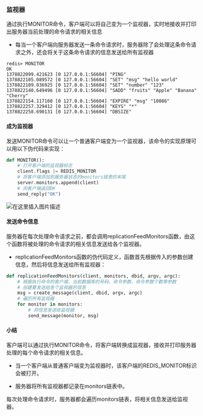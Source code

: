 ### 监视器

通过执行MONITOR命令，客户端可以将自己变为一个监视器，实时地接收并打印出服务器当前处理的命令请求的相关信息

* 每当一个客户端向服务器发送一条命令请求时，服务器除了会处理这条命令请求之外，还会将关于这条命令请求的信息发送给所有监视器

```
redis> MONITOR
OK
1378822099.421623 [0 127.0.0.1:56604] "PING"
1378822105.089572 [0 127.0.0.1:56604] "SET" "msg" "hello world"
1378822109.036925 [0 127.0.0.1:56604] "SET" "number" "123"
1378822140.649496 [0 127.0.0.1:56604] "SADD" "fruits" "Apple" "Banana" "Cherry"
1378822154.117160 [0 127.0.0.1:56604] "EXPIRE" "msg" "10086"
1378822257.329412 [0 127.0.0.1:56604] "KEYS" "*"
1378822258.690131 [0 127.0.0.1:56604] "DBSIZE"
```



#### 成为监视器

发送MONITOR命令可以让一个普通客户端变为一个监视器，该命令的实现原理可以用以下伪代码来实现：

```python
def MONITOR():
    # 打开客户端的监视器标志
    client.flags |= REDIS_MONITOR
    # 将客户端添加到服务器状态的monitors链表的末尾
    server.monitors.append(client)
    # 向客户端返回OK
    send_reply("OK")
```

![在这里插入图片描述](https://img-blog.csdnimg.cn/20201110102010558.png#pic_center)




#### 发送命令信息

服务器在每次处理命令请求之前，都会调用replicationFeedMonitors函数，由这个函数将被处理的命令请求的相关信息发送给各个监视器。

* replicationFeedMonitors函数的伪代码定义，函数首先根据传入的参数创建信息，然后将信息发送给所有监视器：

```python
def replicationFeedMonitors(client, monitors, dbid, argv, argc):
    # 根据执行命令的客户端、当前数据库的号码、命令参数、命令参数个数等参数
    # 创建要发送给各个监视器的信息
    msg = create_message(client, dbid, argv, argc)
    # 遍历所有监视器
    for monitor in monitors:
        # 将信息发送给监视器
        send_message(monitor, msg)
```



#### 小结

客户端可以通过执行MONITOR命令，将客户端转换成监视器，接收并打印服务器处理的每个命令请求的相关信息。

* 当一个客户端从普通客户端变为监视器时，该客户端的REDIS_MONITOR标识会被打开。

* 服务器将所有监视器都记录在monitors链表中。



每次处理命令请求时，服务器都会遍历monitors链表，将相关信息发送给监视器。
